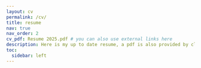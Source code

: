 ```yaml
---
layout: cv
permalink: /cv/
title: resume
nav: true
nav_order: 2
cv_pdf: Resume 2025.pdf # you can also use external links here
description: Here is my up to date resume, a pdf is also provided by clicking on the "pdf" button on the right. 
toc:
  sidebar: left
---
```

